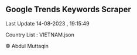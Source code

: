 

## Google Trends Keywords Scraper 
 
Last Update 14-08-2023 , 19:15:49

Country List :
VIETNAM.json



© Abdul Muttaqin 
